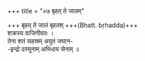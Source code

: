 +++
title = "०७ बृहत् ते जालम्"

+++
बृहत् ते जालं बृहतश् +++(Bhatt. bṛhadda)+++  
शक्रस्य वाजिनीवतः ।  
तेना शतं सहस्रम् अयुतं जघान-  
-इन्द्रो दस्यूनाम् अभिधाय सेनाम् ॥